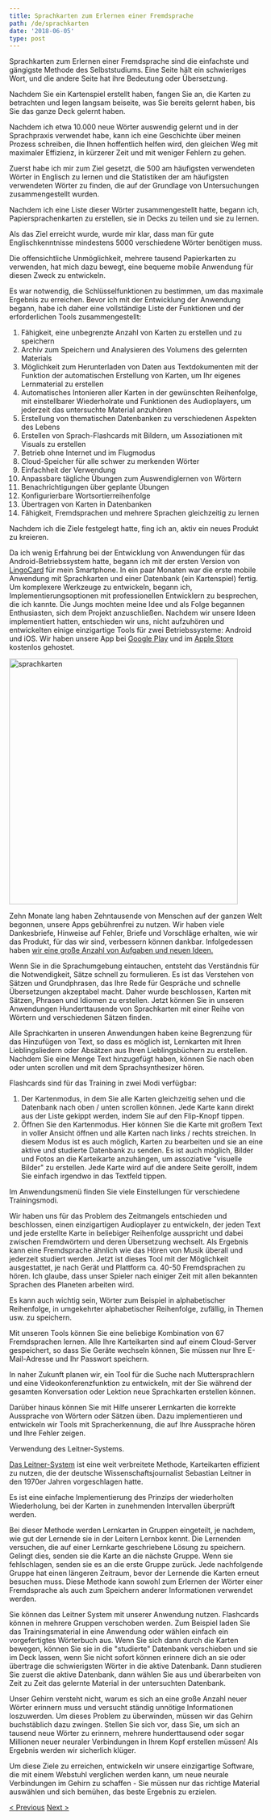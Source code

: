 ```yaml
---
title: Sprachkarten zum Erlernen einer Fremdsprache
path: /de/sprachkarten
date: '2018-06-05'
type: post
---
```


Sprachkarten zum Erlernen einer Fremdsprache sind die einfachste und gängigste Methode des Selbststudiums. Eine Seite hält ein schwieriges Wort, und die andere Seite hat ihre Bedeutung oder Übersetzung.

Nachdem Sie ein Kartenspiel erstellt haben, fangen Sie an, die Karten zu betrachten und legen langsam beiseite, was Sie bereits gelernt haben, bis Sie das ganze Deck gelernt haben.

Nachdem ich etwa 10.000 neue Wörter auswendig gelernt und in der Sprachpraxis verwendet habe, kann ich eine Geschichte über meinen Prozess schreiben, die Ihnen hoffentlich helfen wird, den gleichen Weg mit maximaler Effizienz, in kürzerer Zeit und mit weniger Fehlern zu gehen.

Zuerst habe ich mir zum Ziel gesetzt, die 500 am häufigsten verwendeten Wörter in Englisch zu lernen und die Statistiken der am häufigsten verwendeten Wörter zu finden, die auf der Grundlage von Untersuchungen zusammengestellt wurden.

Nachdem ich eine Liste dieser Wörter zusammengestellt hatte, begann ich, Papiersprachenkarten zu erstellen, sie in Decks zu teilen und sie zu lernen.

Als das Ziel erreicht wurde, wurde mir klar, dass man für gute Englischkenntnisse mindestens 5000 verschiedene Wörter benötigen muss.

Die offensichtliche Unmöglichkeit, mehrere tausend Papierkarten zu verwenden, hat mich dazu bewegt, eine bequeme mobile Anwendung für diesen Zweck zu entwickeln.

Es war notwendig, die Schlüsselfunktionen zu bestimmen, um das maximale Ergebnis zu erreichen. Bevor ich mit der Entwicklung der Anwendung begann, habe ich daher eine vollständige Liste der Funktionen und der erforderlichen Tools zusammengestellt:

1. Fähigkeit, eine unbegrenzte Anzahl von Karten zu erstellen und zu speichern
2. Archiv zum Speichern und Analysieren des Volumens des gelernten Materials
3. Möglichkeit zum Herunterladen von Daten aus Textdokumenten mit der Funktion der automatischen Erstellung von Karten, um Ihr eigenes Lernmaterial zu erstellen
4. Automatisches Intonieren aller Karten in der gewünschten Reihenfolge, mit einstellbarer Wiederholrate und Funktionen des Audioplayers, um jederzeit das untersuchte Material anzuhören
5. Erstellung von thematischen Datenbanken zu verschiedenen Aspekten des Lebens
6. Erstellen von Sprach-Flashcards mit Bildern, um Assoziationen mit Visuals zu erstellen
7. Betrieb ohne Internet und im Flugmodus
8. Cloud-Speicher für alle schwer zu merkenden Wörter
9. Einfachheit der Verwendung
10. Anpassbare tägliche Übungen zum Auswendiglernen von Wörtern
11. Benachrichtigungen über geplante Übungen
12. Konfigurierbare Wortsortierreihenfolge
13. Übertragen von Karten in Datenbanken
14. Fähigkeit, Fremdsprachen und mehrere Sprachen gleichzeitig zu lernen

Nachdem ich die Ziele festgelegt hatte, fing ich an, aktiv ein neues Produkt zu kreieren.

Da ich wenig Erfahrung bei der Entwicklung von Anwendungen für das Android-Betriebssystem hatte, begann ich mit der ersten Version von <a href="https://lingocard.com" target="_blank" rel="noopener">LingoCard</a> für mein Smartphone. In ein paar Monaten war die erste mobile Anwendung mit Sprachkarten und einer Datenbank (ein Kartenspiel) fertig. Um komplexere Werkzeuge zu entwickeln, begann ich, Implementierungsoptionen mit professionellen Entwicklern zu besprechen, die ich kannte. Die Jungs mochten meine Idee und als Folge begannen Enthusiasten, sich dem Projekt anzuschließen. Nachdem wir unsere Ideen implementiert hatten, entschieden wir uns, nicht aufzuhören und entwickelten einige einzigartige Tools für zwei Betriebssysteme: Android und iOS. Wir haben unsere App bei <a href="https://play.google.com/store/apps/details?id=com.lingocard.lingocard" target="_blank" rel="noopener">Google Play</a> und im <a href="https://itunes.apple.com/us/app/lingocard/id1217076835?mt=8" target="_blank" rel="noopener">Apple Store</a> kostenlos gehostet.

<img class="aligncenter wp-image-7109" src="../images/2018/05/LingoCard-play.png" alt="sprachkarten" width="453" height="487" />

Zehn Monate lang haben Zehntausende von Menschen auf der ganzen Welt begonnen, unsere Apps gebührenfrei zu nutzen. Wir haben viele Dankesbriefe, Hinweise auf Fehler, Briefe und Vorschläge erhalten, wie wir das Produkt, für das wir sind, verbessern können dankbar. Infolgedessen haben <a href="https://lingocard.com" target="_blank" rel="noopener">wir eine große Anzahl von Aufgaben und neuen Ideen.</a>

Wenn Sie in die Sprachumgebung eintauchen, entsteht das Verständnis für die Notwendigkeit, Sätze schnell zu formulieren. Es ist das Verstehen von Sätzen und Grundphrasen, das Ihre Rede für Gespräche und schnelle Übersetzungen akzeptabel macht. Daher wurde beschlossen, Karten mit Sätzen, Phrasen und Idiomen zu erstellen. Jetzt können Sie in unseren Anwendungen Hunderttausende von Sprachkarten mit einer Reihe von Wörtern und verschiedenen Sätzen finden.

Alle Sprachkarten in unseren Anwendungen haben keine Begrenzung für das Hinzufügen von Text, so dass es möglich ist, Lernkarten mit Ihren Lieblingsliedern oder Absätzen aus Ihren Lieblingsbüchern zu erstellen. Nachdem Sie eine Menge Text hinzugefügt haben, können Sie nach oben oder unten scrollen und mit dem Sprachsynthesizer hören.

Flashcards sind für das Training in zwei Modi verfügbar:

1. Der Kartenmodus, in dem Sie alle Karten gleichzeitig sehen und die Datenbank nach oben / unten scrollen können. Jede Karte kann direkt aus der Liste gekippt werden, indem Sie auf den Flip-Knopf tippen.
2. Öffnen Sie den Kartenmodus. Hier können Sie die Karte mit großem Text in voller Ansicht öffnen und alle Karten nach links / rechts streichen. In diesem Modus ist es auch möglich, Karten zu bearbeiten und sie an eine aktive und studierte Datenbank zu senden. Es ist auch möglich, Bilder und Fotos an die Karteikarte anzuhängen, um assoziative "visuelle Bilder" zu erstellen. Jede Karte wird auf die andere Seite gerollt, indem Sie einfach irgendwo in das Textfeld tippen.

Im Anwendungsmenü finden Sie viele Einstellungen für verschiedene Trainingsmodi.

Wir haben uns für das Problem des Zeitmangels entschieden und beschlossen, einen einzigartigen Audioplayer zu entwickeln, der jeden Text und jede erstellte Karte in beliebiger Reihenfolge ausspricht und dabei zwischen Fremdwörtern und deren Übersetzung wechselt. Als Ergebnis kann eine Fremdsprache ähnlich wie das Hören von Musik überall und jederzeit studiert werden. Jetzt ist dieses Tool mit der Möglichkeit ausgestattet, je nach Gerät und Plattform ca. 40-50 Fremdsprachen zu hören. Ich glaube, dass unser Spieler nach einiger Zeit mit allen bekannten Sprachen des Planeten arbeiten wird.

Es kann auch wichtig sein, Wörter zum Beispiel in alphabetischer Reihenfolge, in umgekehrter alphabetischer Reihenfolge, zufällig, in Themen usw. zu speichern.

Mit unseren Tools können Sie eine beliebige Kombination von 67 Fremdsprachen lernen. Alle Ihre Karteikarten sind auf einem Cloud-Server gespeichert, so dass Sie Geräte wechseln können, Sie müssen nur Ihre E-Mail-Adresse und Ihr Passwort speichern.

In naher Zukunft planen wir, ein Tool für die Suche nach Muttersprachlern und eine Videokonferenzfunktion zu entwickeln, mit der Sie während der gesamten Konversation oder Lektion neue Sprachkarten erstellen können.

Darüber hinaus können Sie mit Hilfe unserer Lernkarten die korrekte Aussprache von Wörtern oder Sätzen üben. Dazu implementieren und entwickeln wir Tools mit Spracherkennung, die auf Ihre Aussprache hören und Ihre Fehler zeigen.

Verwendung des Leitner-Systems.

<a href="https://en.wikipedia.org/wiki/Leitner_system" target="_blank" rel="noopener">Das Leitner-System</a> ist eine weit verbreitete Methode, Karteikarten effizient zu nutzen, die der deutsche Wissenschaftsjournalist Sebastian Leitner in den 1970er Jahren vorgeschlagen hatte.

Es ist eine einfache Implementierung des Prinzips der wiederholten Wiederholung, bei der Karten in zunehmenden Intervallen überprüft werden.

Bei dieser Methode werden Lernkarten in Gruppen eingeteilt, je nachdem, wie gut der Lernende sie in der Leitern Lernbox kennt. Die Lernenden versuchen, die auf einer Lernkarte geschriebene Lösung zu speichern. Gelingt dies, senden sie die Karte an die nächste Gruppe. Wenn sie fehlschlagen, senden sie es an die erste Gruppe zurück. Jede nachfolgende Gruppe hat einen längeren Zeitraum, bevor der Lernende die Karten erneut besuchen muss. Diese Methode kann sowohl zum Erlernen der Wörter einer Fremdsprache als auch zum Speichern anderer Informationen verwendet werden.

Sie können das Leitner System mit unserer Anwendung nutzen. Flashcards können in mehrere Gruppen verschoben werden. Zum Beispiel laden Sie das Trainingsmaterial in eine Anwendung oder wählen einfach ein vorgefertigtes Wörterbuch aus. Wenn Sie sich dann durch die Karten bewegen, können Sie sie in die "studierte" Datenbank verschieben und sie im Deck lassen, wenn Sie nicht sofort können erinnere dich an sie oder übertrage die schwierigsten Wörter in die aktive Datenbank. Dann studieren Sie zuerst die aktive Datenbank, dann wählen Sie aus und überarbeiten von Zeit zu Zeit das gelernte Material in der untersuchten Datenbank.

Unser Gehirn versteht nicht, warum es sich an eine große Anzahl neuer Wörter erinnern muss und versucht ständig unnötige Informationen loszuwerden. Um dieses Problem zu überwinden, müssen wir das Gehirn buchstäblich dazu zwingen. Stellen Sie sich vor, dass Sie, um sich an tausend neue Wörter zu erinnern, mehrere hunderttausend oder sogar Millionen neuer neuraler Verbindungen in Ihrem Kopf erstellen müssen! Als Ergebnis werden wir sicherlich klüger.

Um diese Ziele zu erreichen, entwickeln wir unsere einzigartige Software, die mit einem Webstuhl verglichen werden kann, um neue neurale Verbindungen im Gehirn zu schaffen - Sie müssen nur das richtige Material auswählen und sich bemühen, das beste Ergebnis zu erzielen.

<a href="/de/wie-lernt-man-schnell-englisch">< Previous</a> <a href="/de/wie-kann-man-das-vokabular-verbessern">Next ></a>